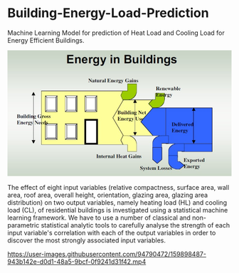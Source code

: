 # Building-Energy-Load-Prediction
Machine Learning Model for prediction of Heat Load and Cooling Load for Energy Efficient Buildings.

![Screenshot](ee.jpg)

The effect of eight input variables (relative compactness, surface area, wall area, roof area, overall height, orientation, glazing area, glazing area distribution) on two output variables, namely heating load (HL) and cooling load (CL), of residential buildings is investigated using a statistical machine learning framework. We have to use a number of classical and non-parametric statistical analytic tools to carefully analyse the strength of each input variable's correlation with each of the output variables in order to discover the most strongly associated input variables. 

https://user-images.githubusercontent.com/94790472/159898487-943b142e-d0d1-48a5-9bcf-0f9241d31f42.mp4
